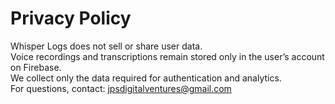 # Privacy Policy
Whisper Logs does not sell or share user data.  
Voice recordings and transcriptions remain stored only in the user’s account on Firebase.  
We collect only the data required for authentication and analytics.  
For questions, contact: jpsdigitalventures@gmail.com
